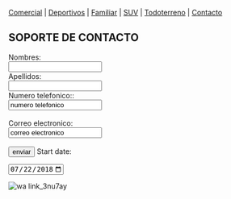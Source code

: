 [Comercial](./Comercial.md) | [Deportivos](./Deportivos.md) | [Familiar](./Familiar.md) | [SUV](./SUV.md) | [Todoterreno](./Todoterreno.md) | [Contacto](./Contacto.md)

##  SOPORTE DE CONTACTO
<form action="/action_page.php" method="post">
  <label for="name">Nombres:</label><br>
  <input type="text" id="name" name="name" valve="Tus nombres"><br>
  <label for="lname">Apellidos:</label><br>
  <input type="text" id="lname" name="lname" valve="Apellidos"><br>
  <laber for="1name">Numero telefonico::</label><br>
  <input type="text" id="1name" name="1name" value="numero telefonico"><br><br>
  <label for="1name">Correo electronico:</label><br>
  <input type="text" id="1name" name="1name" value="correo electronico"><br><br>
<input type="submit" value="enviar">
  <label for="start">Start date:</label>
  
  
<input type="date" id="start" name="trip-start"
       value="2018-07-22"
       min="1945-01-01" max="2032-12-31">
</form>



![wa link_3nu7ay](https://user-images.githubusercontent.com/99769638/158527327-696a9e8e-4c18-441f-8bf3-9ba9eb0f6791.png)
